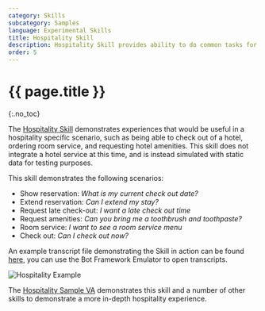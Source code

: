 ```yaml
---
category: Skills
subcategory: Samples
language: Experimental Skills
title: Hospitality Skill
description: Hospitality Skill provides ability to do common tasks for hotel and other hospitality scenarios.
order: 5
---
```


# {{ page.title }}
{:.no_toc}

The [Hospitality Skill]({{site.repo}}/tree/master/skills/csharp/experimental/hospitalityskill) demonstrates experiences that would be useful in a hospitality specific scenario, such as being able to check out of a hotel, ordering room service, and requesting hotel amenities. This skill does not integrate a hotel service at this time, and is instead simulated with static data for testing purposes.

This skill demonstrates the following scenarios:
- Show reservation: *What is my current check out date?*
- Extend reservation: *Can I extend my stay?*
- Request late check-out: *I want a late check out time* 
- Request amenities: *Can you bring me a toothbrush and toothpaste?*
- Room service: *I want to see a room service menu*
- Check out: *Can I check out now?*

An example transcript file demonstrating the Skill in action can be found [here]({{site.baseurl}}/assets/transcripts/skills-hospitality.transcript), you can use the Bot Framework Emulator to open transcripts.

![Hospitality Example]({{site.baseurl}}/assets/images/skills-hospitality-transcript.png)

The [Hospitality Sample VA]({{site.baseurl}}/solution-accelerators/assistants/hospitality-assistant) demonstrates this skill and a number of other skills to demonstrate a more in-depth hospitality experience.